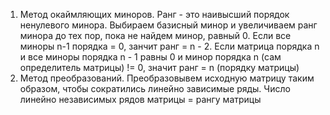 1. Метод окаймляющих миноров. Ранг - это наивысший порядок ненулевого минора. Выбираем базисный минор и увеличиваем ранг минора до тех пор, пока не найдем минор, равный 0. Если все миноры n-1 порядка = 0, занчит ранг = n - 2. Если матрица порядка n и все миноры порядка n - 1 равны 0 и минор порядка n (сам определитель матрицы) != 0, значит ранг = n (порядку матрицы)
2. Метод преобразований. Преобразовывем исходную матрицу таким образом, чтобы сократились линейно зависимые ряды. Число линейно независимых рядов матрицы = рангу матрицы